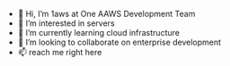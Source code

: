 - 👋 Hi, I’m 1aws at One AAWS Development Team
- 👀 I’m interested in servers
- 🌱 I’m currently learning cloud infrastructure
- 💞️ I’m looking to collaborate on enterprise development
- 📫 reach me right here
